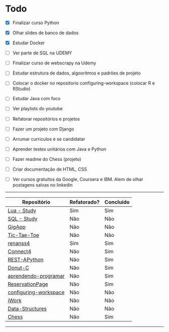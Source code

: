 # Todo

- [x] Finalizar curso Python

- [x] Olhar slides de banco de dados

- [x] Estudar Docker

- [ ] Ver parte de SQL na UDEMY

- [ ] Finalizar curso de webscrapy na Udemy

- [ ] Estudar estrutura de dados, algooritmos e padrões de projeto

- [ ] Colocar o docker no repositorio configuring-workspace (colocar R e RStudio)

- [ ] Estudar Java com foco

- [ ] Ver playlists do youtube

- [ ] Refatorar repositórios e projetos

- [ ] Fazer um projeto com Django

- [ ] Arrumar curriculos e se candidatar

- [ ] Aprender testes unitários com Java e Python

- [ ] Fazer readme do Chess (projeto)

- [ ] Criar documentação de HTML, CSS

- [ ] Ver cursos gratuitos da Google, Coursera e IBM. Alem de olhar postagens salvas no linkedin

---

| Repositório | Refatorado? | Concluído |
|----------|----------|----------|
| [Lua - Study](https://github.com/renanss4/lua-study)  | Sim | Sim | Sim |
| [SQL - Study](https://github.com/renanss4/sql-study) | Não  | Não |
| [GigApp](https://github.com/renanss4/GigApp)  | Não  | Não |
| [Tic-Tae-Toe](https://github.com/renanss4/Tic-Tac-Toe) | Não  | Não |
| [renanss4](https://github.com/renanss4/renanss4)  | Sim  | Sim |
| [Connect4](https://github.com/renanss4/Connect4)  | Não  | Sim |
| [REST-APython](https://github.com/renanss4/REST-APython)  | Não  | Sim |
| [Donut-C](https://github.com/renanss4/Donut-C)  | Não  | Sim |
| [aprendendo-programar](https://github.com/renanss4/aprendendo-programar)  | Não  | Sim |
| [ReservationPage](https://github.com/renanss4/reservationPage)  | Não  | Sim |
| [configuring-workspace](https://github.com/renanss4/configuring-workspace)  | Não  | Não |
| [iWork](https://github.com/renanss4/iWork)  | Não  | Não |
| [Data-Structures](https://github.com/renanss4/Data-Structures)  | Não  | Não |
| [Chess](https://github.com/renanss4/Chess) | Não  | Sim |

---
